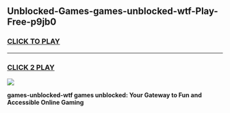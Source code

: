 
## Unblocked-Games-games-unblocked-wtf-Play-Free-p9jb0
<h3>
<a href="https://premium76.site?title=games-unblocked-wtf&ref=24M">CLICK TO PLAY</a></h3>
<hr>

<h3>
<a href="https://premium76.site?title=games-unblocked-wtf&ref=24M">CLICK 2 PLAY</a>
  
</h3>

<a href="https://premium76.site?title=games-unblocked-wtf&ref=24M"><img src="https://clearcache.store/games.png"></a>


**games-unblocked-wtf games unblocked: Your Gateway to Fun and Accessible Online Gaming**
